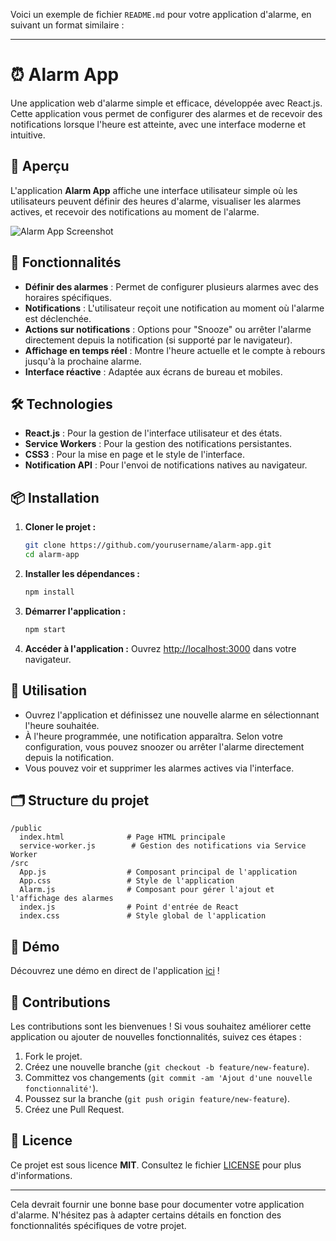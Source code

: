 Voici un exemple de fichier `README.md` pour votre application d'alarme, en suivant un format similaire :

---

# ⏰ Alarm App

Une application web d'alarme simple et efficace, développée avec React.js. Cette application vous permet de configurer des alarmes et de recevoir des notifications lorsque l'heure est atteinte, avec une interface moderne et intuitive.

## 🎨 Aperçu

L'application **Alarm App** affiche une interface utilisateur simple où les utilisateurs peuvent définir des heures d'alarme, visualiser les alarmes actives, et recevoir des notifications au moment de l'alarme.

![Alarm App Screenshot](https://github.com/bounyamine/alarm/public/screenshots/screen.png)

## 🚀 Fonctionnalités

- **Définir des alarmes** : Permet de configurer plusieurs alarmes avec des horaires spécifiques.
- **Notifications** : L'utilisateur reçoit une notification au moment où l'alarme est déclenchée.
- **Actions sur notifications** : Options pour "Snooze" ou arrêter l'alarme directement depuis la notification (si supporté par le navigateur).
- **Affichage en temps réel** : Montre l'heure actuelle et le compte à rebours jusqu'à la prochaine alarme.
- **Interface réactive** : Adaptée aux écrans de bureau et mobiles.

## 🛠️ Technologies

- **React.js** : Pour la gestion de l'interface utilisateur et des états.
- **Service Workers** : Pour la gestion des notifications persistantes.
- **CSS3** : Pour la mise en page et le style de l'interface.
- **Notification API** : Pour l'envoi de notifications natives au navigateur.

## 📦 Installation

1. **Cloner le projet :**

   ```bash
   git clone https://github.com/yourusername/alarm-app.git
   cd alarm-app
   ```

2. **Installer les dépendances :**

   ```bash
   npm install
   ```

3. **Démarrer l'application :**

   ```bash
   npm start
   ```

4. **Accéder à l'application :**
   Ouvrez [http://localhost:3000](http://localhost:3000) dans votre navigateur.

## 📖 Utilisation

- Ouvrez l'application et définissez une nouvelle alarme en sélectionnant l'heure souhaitée.
- À l'heure programmée, une notification apparaîtra. Selon votre configuration, vous pouvez snoozer ou arrêter l'alarme directement depuis la notification.
- Vous pouvez voir et supprimer les alarmes actives via l'interface.

## 🗂 Structure du projet

```
/public
  index.html              # Page HTML principale
  service-worker.js        # Gestion des notifications via Service Worker
/src
  App.js                  # Composant principal de l'application
  App.css                 # Style de l'application
  Alarm.js                # Composant pour gérer l'ajout et l'affichage des alarmes
  index.js                # Point d'entrée de React
  index.css               # Style global de l'application
```

## 🎥 Démo

Découvrez une démo en direct de l'application [ici](https://your-demo-url.com) !

## 🤝 Contributions

Les contributions sont les bienvenues ! Si vous souhaitez améliorer cette application ou ajouter de nouvelles fonctionnalités, suivez ces étapes :

1. Fork le projet.
2. Créez une nouvelle branche (`git checkout -b feature/new-feature`).
3. Committez vos changements (`git commit -am 'Ajout d'une nouvelle fonctionnalité'`).
4. Poussez sur la branche (`git push origin feature/new-feature`).
5. Créez une Pull Request.

## 📄 Licence

Ce projet est sous licence **MIT**. Consultez le fichier [LICENSE](./LICENSE) pour plus d'informations.

---

Cela devrait fournir une bonne base pour documenter votre application d'alarme. N'hésitez pas à adapter certains détails en fonction des fonctionnalités spécifiques de votre projet.